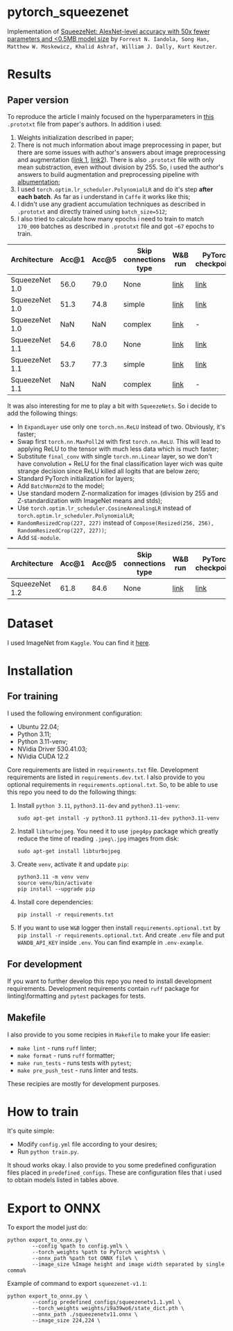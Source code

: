 # pytorch_squeezenet
Implementation of [SqueezeNet: AlexNet-level accuracy with 50x fewer parameters and <0.5MB model size](https://arxiv.org/abs/1602.07360v4) by `Forrest N. Iandola, Song Han, Matthew W. Moskewicz, Khalid Ashraf, William J. Dally, Kurt Keutzer`.

# Results

## Paper version
To reproduce the article I mainly focused on the hyperparameters in [this](https://github.com/forresti/SqueezeNet/blob/master/SqueezeNet_v1.0/solver.prototxt) `.prototxt` file from paper's authors. In addition i used:

1. Weights initialization described in paper;
2. There is not much information about image preprocessing in paper, but there are some issues with author's answers about image preprocessing and augmentation ([link 1](https://github.com/forresti/SqueezeNet/issues/8), [link2](https://github.com/forresti/SqueezeNet/issues/62)). There is also `.prototxt` file with only mean substraction, even without division by 255. So, i used the author's answers to build augmentation and preprocessing pipeline with [albumentation](https://github.com/albumentations-team/albumentations);
3. I used `torch.optim.lr_scheduler.PolynomialLR` and do it's step __after each batch__. As far as i understand in `Caffe` it works like this;
4. I didn't use any gradient accumulation techniques as described in `.prototxt` and directly trained using `batch_size=512`;
5. I also tried to calculate how many epochs i need to train to match `170_000` batches as described in `.prototxt` file and got `~67` epochs to train.

| Architecture  | Acc@1 | Acc@5 | Skip connections type | W&B run |			PyTorch checkpoints			        |
|---------------|------ |-------|-----------------------|---------|--------------------------------------|
| SqueezeNet 1.0| 56.0  |79.0   |None                   |[link](https://wandb.ai/xevolesi/SqueezeNet/runs/89e3ebaw/overview?workspace=user-xevolesi)|[link](https://drive.google.com/file/d/1LHo8aNxk0KYZj_EDqu_2sptr1-WgSiIg/view?usp=sharing)|
| SqueezeNet 1.0| 51.3  |74.8   |simple                 |[link](https://wandb.ai/xevolesi/SqueezeNet/runs/4b8c64rt/overview?workspace=user-xevolesi)|[link](https://drive.google.com/file/d/1sLqRwhEmgZScXQKXk3a8Y_8aMg3qR7qZ/view?usp=sharing)|
| SqueezeNet 1.0| NaN   |NaN    |complex                |[link](https://wandb.ai/xevolesi/SqueezeNet/runs/iikz83kq/overview?workspace=user-xevolesi)|-|
| SqueezeNet 1.1| 54.6  |78.0   |None                   |[link](https://wandb.ai/xevolesi/SqueezeNet/runs/i9a39wo6/overview?workspace=user-xevolesi)|[link](https://drive.google.com/file/d/1Or3PmI_BX0yFz0qEHbXhKH8r0ht33Q_d/view?usp=sharing)|
| SqueezeNet 1.1| 53.7  |77.3   |simple                 |[link](https://wandb.ai/xevolesi/SqueezeNet/runs/shqjq8ut/overview?workspace=user-xevolesi)|[link](https://drive.google.com/file/d/1Ra7lMbXRr5RKL8rx8kW4dtt3S_fdLZjV/view?usp=sharing)|
| SqueezeNet 1.1| NaN   |NaN    |complex                |[link](https://wandb.ai/xevolesi/SqueezeNet/runs/iikz83kq/overview?workspace=user-xevolesi)|-|

It was also interesting for me to play a bit with `SqueezeNets`. So i decide to add the following things:
- In `ExpandLayer` use only one `torch.nn.ReLU` instead of two. Obviously, it's faster;
- Swap first `torch.nn.MaxPoll2d` with first `torch.nn.ReLU`. This will lead to applying ReLU to the tensor with much less data which is much faster;
- Substitute `final_conv` with single `torch.nn.Linear` layer, so we don't have convolution + ReLU for the final classification layer wich was quite strange decision since ReLU killed all logits that are below zero;
- Standard PyTorch initialization for layers;
- Add `BatchNorm2d` to the model;
- Use standard modern Z-normalization for images (division by 255 and Z-standardization with ImageNet means and stds);
- Use `torch.optim.lr_scheduler.CosineAnnealingLR` instead of `torch.optim.lr_scheduler.PolynomialLR`;
- `RandomResizedCrop(227, 227)` instead of `Compose(Resized(256, 256), RandomResizedCrop(227, 227))`;
- Add `SE-module`.

| Architecture  | Acc@1 | Acc@5 | Skip connections type | W&B run |			PyTorch checkpoints			        |
|---------------|------ |-------|-----------------------|---------|--------------------------------------|
| SqueezeNet 1.2| 61.8  |84.6   |None                   |[link](https://wandb.ai/xevolesi/SqueezeNet/runs/tg2yt980/overview?workspace=user-xevolesi)|[link](https://drive.google.com/file/d/1nt185v8q78RB6xyrmT8aosb30hprI9xo/view?usp=sharing)|


# Dataset
I used ImageNet from `Kaggle`. You can find it [here](https://www.kaggle.com/c/imagenet-object-localization-challenge/overview).

# Installation
## For training
I used the following environment configuration:
- Ubuntu 22.04;
- Python 3.11;
- Python 3.11-venv;
- NVidia Driver 530.41.03;
- NVidia CUDA 12.2

Core requirements are listed in `requirements.txt` file. Development requirements are listed in `requirements.dev.txt`. I also provide to you optional requirements in `requirements.optional.txt`. So, to be able to use this repo you need to do the following things:
1. Install `python 3.11`, `python3.11-dev` and `python3.11-venv`:
	```
	sudo apt-get install -y python3.11 python3.11-dev python3.11-venv
	```
2. Install `libturbojpeg`. You need it to use `jpeg4py` package which greatly reduce the time of reading `.jpeg\.jpg` images from disk:
	```
	sudo apt-get install libturbojpeg
	```
3. Create `venv`, activate it and update `pip`:
	```
	python3.11 -m venv venv
	source venv/bin/activate
	pip install --upgrade pip
	```
4. Install core dependencies:
	```
	pip install -r requirements.txt
	```
5. If you want to use `W&B` logger then install `requirements.optional.txt` by `pip install -r requirements.optional.txt`. And create `.env` file and put `WANDB_API_KEY` inside `.env`. You can find example in `.env-example`.

## For development
If you want to further develop this repo you need to install development requirements. Development requirements contain `ruff` package for linting\formatting and `pytest` packages for tests.

## Makefile

I also provide to you some recipies in `Makefile` to make your life easier:
- `make lint` - runs `ruff` linter;
- `make format` - runs `ruff` formatter;
- `make run_tests` - runs tests with `pytest`;
- `make pre_push_test` - runs linter and tests.

These recipies are mostly for development purposes.

# How to train
It's quite simple:
- Modify `config.yml` file according to your desires;
- Run `python train.py`.

It shoud works okay. I also provide to you some predefined configuration files placed in `predefined_configs`. These are configuration files that i used to obtain models listed in tables above.

# Export to ONNX
To export the model just do:

```
python export_to_onnx.py \
		--config %path to config.yml% \
		--torch_weights %path to PyTorch weights% \
		--onnx_path %path tot ONNX file% \
		--image_size %Image height and image width separated by single comma%
```

Example of command to export `squeezenet-v1.1`:

```
python export_to_onnx.py \
		--config predefined_configs/squeezenetv1.1.yml \
		--torch_weights weights/i9a39wo6/state_dict.pth \
		--onnx_path ./squeezenetv11.onnx \
		--image_size 224,224 \
```